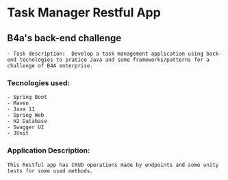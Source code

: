 # Task Manager Restful App

## B4a's back-end challenge
    - Task description:  Develop a task management application using back-end tecnologies to pratice Java and some frameworks/patterns for a challenge of B4A enterprise.

### Tecnologies used:

    - Spring Boot
    - Maven
    - Java 11
    - Spring Web
    - H2 Database
    - Swagger UI
    - JUnit

### Application Description:

    This Restful app has CRUD operations made by endpoints and some unity tests for some used methods.